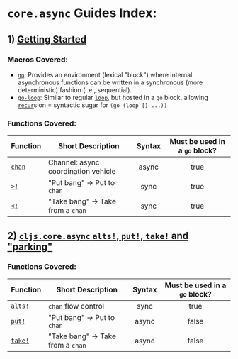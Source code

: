 # `core.async` Guides Index:

## 1) [Getting Started](./core-async-intro.md)

### Macros Covered:
- [`go`](https://clojuredocs.org/clojure.core.async/go): Provides an environment (lexical "block") where internal asynchronous functions can be written in a synchronous (more deterministic) fashion (i.e., sequential).
- [`go-loop`](https://clojuredocs.org/clojure.core.async/go-loop): Similar to regular [`loop`](https://clojuredocs.org/clojure.core/loop), but hosted in a `go` block, allowing [`recur`](https://clojuredocs.org/clojure.core/recur)sion = syntactic sugar for `(go (loop [] ...))`

### Functions Covered:

Function | Short Description | Syntax | Must be used in a `go` block?
--- | --- | :---: | :---:
[`chan`](https://clojuredocs.org/clojure.core.async/chan) | Channel: async coordination vehicle | async | true
[`>!`](https://clojuredocs.org/clojure.core.async/>!) | "Put bang" -> Put to `chan` | sync | true
[`<!`](https://clojuredocs.org/clojure.core.async/>!) | "Take bang" -> Take from a `chan` | sync | true



## 2) [`cljs.core.async` `alts!`, `put!`, `take!` and "parking"](./puts-takes-alts.md)

### Functions Covered:

Function | Short Description | Syntax | Must be used in a `go` block?
--- | --- | :---: | :---:
[`alts!`](https://clojuredocs.org/clojure.core.async/alts!) | `chan` flow control | sync | true
[`put!`](https://clojuredocs.org/clojure.core.async/put!) | "Put bang" -> Put to `chan` | async | false
[`take!`](https://clojuredocs.org/clojure.core.async/take!)| "Take bang" -> Take from a `chan` | async | false
